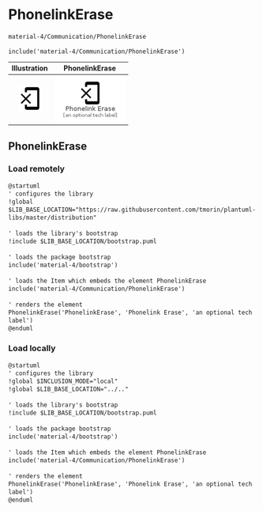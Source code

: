 # PhonelinkErase


```text
material-4/Communication/PhonelinkErase
```

```text
include('material-4/Communication/PhonelinkErase')
```



| Illustration | PhonelinkErase |
| :---: | :---: |
| ![illustration for Illustration](../../material-4/Communication/PhonelinkErase.png) | ![illustration for PhonelinkErase](../../material-4/Communication/PhonelinkErase.Local.png) |




## PhonelinkErase

### Load remotely
```plantuml
@startuml
' configures the library
!global $LIB_BASE_LOCATION="https://raw.githubusercontent.com/tmorin/plantuml-libs/master/distribution"

' loads the library's bootstrap
!include $LIB_BASE_LOCATION/bootstrap.puml

' loads the package bootstrap
include('material-4/bootstrap')

' loads the Item which embeds the element PhonelinkErase
include('material-4/Communication/PhonelinkErase')

' renders the element
PhonelinkErase('PhonelinkErase', 'Phonelink Erase', 'an optional tech label')
@enduml
```

### Load locally
```plantuml
@startuml
' configures the library
!global $INCLUSION_MODE="local"
!global $LIB_BASE_LOCATION="../.."

' loads the library's bootstrap
!include $LIB_BASE_LOCATION/bootstrap.puml

' loads the package bootstrap
include('material-4/bootstrap')

' loads the Item which embeds the element PhonelinkErase
include('material-4/Communication/PhonelinkErase')

' renders the element
PhonelinkErase('PhonelinkErase', 'Phonelink Erase', 'an optional tech label')
@enduml
```


